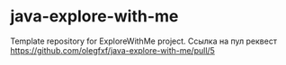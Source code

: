 # java-explore-with-me
Template repository for ExploreWithMe project.
Ссылка на пул реквест https://github.com/olegfxf/java-explore-with-me/pull/5
